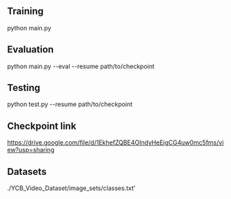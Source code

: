 ## Training
python main.py

## Evaluation
python main.py --eval --resume path/to/checkpoint

## Testing
python test.py --resume path/to/checkpoint


## Checkpoint link
https://drive.google.com/file/d/1EkhefZQBE4OIndyHeEjgCG4uw0mc5fms/view?usp=sharing


## Datasets

./YCB_Video_Dataset/image_sets/classes.txt'